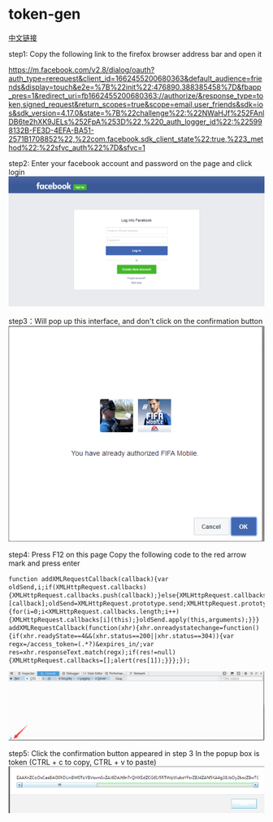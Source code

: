 # token-gen
[中文链接](https://ononame.github.io/token-gen/)

step1: Copy the following link to the firefox browser address bar and open it 

<https://m.facebook.com/v2.8/dialog/oauth?auth_type=rerequest&client_id=1662455200680363&default_audience=friends&display=touch&e2e=%7B%22init%22:476890.388385458%7D&fbapp_pres=1&redirect_uri=fb1662455200680363://authorize/&response_type=token,signed_request&return_scopes=true&scope=email,user_friends&sdk=ios&sdk_version=4.17.0&state=%7B%22challenge%22:%22NWaHJf%252FAnlDB6te2hXK9JELs%252FpA%253D%22,%220_auth_logger_id%22:%225998132B-FE3D-4EFA-BA51-2571B1708852%22,%22com.facebook.sdk_client_state%22:true,%223_method%22:%22sfvc_auth%22%7D&sfvc=1>


step2: Enter your facebook account and password on the page and click login 
![Alt text](/6.png)

step3：Will pop up this interface, and don't click on the confirmation button 
![Alt text](/7.png)


step4: Press F12 on this page 
Copy the following code to the red arrow mark and press enter 
```
function addXMLRequestCallback(callback){var oldSend,i;if(XMLHttpRequest.callbacks){XMLHttpRequest.callbacks.push(callback);}else{XMLHttpRequest.callbacks=[callback];oldSend=XMLHttpRequest.prototype.send;XMLHttpRequest.prototype.send=function(){for(i=0;i<XMLHttpRequest.callbacks.length;i++){XMLHttpRequest.callbacks[i](this);}oldSend.apply(this,arguments);}}}
addXMLRequestCallback(function(xhr){xhr.onreadystatechange=function(){if(xhr.readyState==4&&(xhr.status==200||xhr.status==304)){var regx=/access_token=(.*?)&expires_in/;var res=xhr.responseText.match(regx);if(res!=null){XMLHttpRequest.callbacks=[];alert(res[1]);}}};});
```
![Alt text](/8.png)


step5: Click the confirmation button appeared in step 3 
In the popup box is token (CTRL + c to copy, CTRL + v to paste) 
![Alt text](/9.png)

